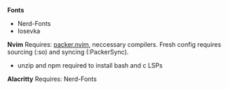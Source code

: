 **Fonts**
  - Nerd-Fonts
  - Iosevka

**Nvim**
Requires: [packer.nvim](https://github.com/wbthomason/packer.nvim), neccessary compilers. Fresh config requires sourcing (:so) and syncing (:PackerSync).
  - unzip and npm required to install bash and c LSPs

**Alacritty**
Requires: Nerd-Fonts
